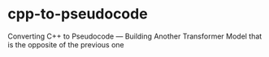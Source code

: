 # cpp-to-pseudocode
Converting C++ to Pseudocode — Building Another Transformer Model that is the opposite of the previous one
